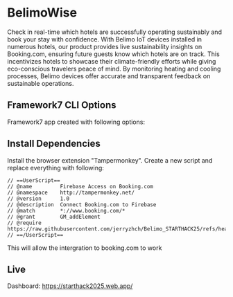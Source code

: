 # BelimoWise

Check in real-time which hotels are successfully operating sustainably and book your stay with confidence. With Belimo IoT devices installed in numerous hotels, our product provides live sustainability insights on Booking.com, ensuring future guests know which hotels are on track. This incentivizes hotels to showcase their climate-friendly efforts while giving eco-conscious travelers peace of mind. By monitoring heating and cooling processes, Belimo devices offer accurate and transparent feedback on sustainable operations.

## Framework7 CLI Options

Framework7 app created with following options:

## Install Dependencies

Install the browser extension "Tampermonkey". Create a new script and replace everything with following:
```
// ==UserScript==
// @name         Firebase Access on Booking.com
// @namespace    http://tampermonkey.net/
// @version      1.0
// @description  Connect Booking.com to Firebase
// @match        *://www.booking.com/*
// @grant        GM_addElement
// @require      https://raw.githubusercontent.com/jerryzhch/Belimo_STARTHACK25/refs/heads/main/src/tamper.js
// ==/UserScript==
```
This will allow the intergration to booking.com to work


## Live
Dashboard: https://starthack2025.web.app/

